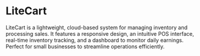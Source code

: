 # LiteCart
LiteCart is a lightweight, cloud-based system for managing inventory and processing sales. It features a responsive design, an intuitive POS interface, real-time inventory tracking, and a dashboard to monitor daily earnings. Perfect for small businesses to streamline operations efficiently.
